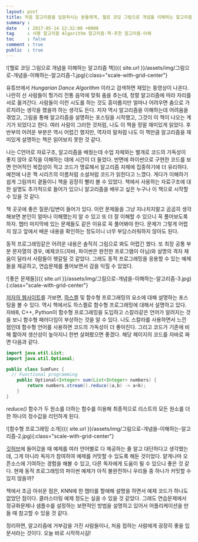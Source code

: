 ```yaml
---
layout: post
title: 처음 알고리즘을 입문하시는 분들에게, 헬로 코딩 그림으로 개념을 이해하는 알고리즘 리뷰
summary : 
date    : 2017-05-14 12:32:00 +0900
tag     : 서평 알고리즘 Algorithm 알고리즘-책-추천 알고리즘-이해
toc     : false
comment : true
public  : true
---
```


![헬로 코딩 그림으로 개념을 이해하는 알고리즘 책]({{ site.url }}/assets/img/그림으로-개념을-이해하는-알고리즘-1.jpg){:class="scale-with-grid-center"}  

유튜브에서 *Hungarian Dance Algorithm* 이라고 검색하면 재밌는 동영상이 나온다. 나란히 선 사람들이 헝가리 전통 음악에 맞춰 춤을 추는데, 정렬 알고리즘에 따라 자리를 서로 옮겨간다. 사람들이 이런 시도를 하는 것도 흥미롭지만 얼마나 어려우면 춤으로 가르치려는 생각을 했을까 하는 생각도 든다. 저자 역시 알고리즘을 이해하는데 어려움을 겪었고, 그림을 통해 알고리즘을 설명하는 포스팅을 시작했고, 그것이 이 책이 나오는 계기가 되었다고 한다. 여러 사람이 그러한 것처럼, 나도 이 책을 정말 재미있게 읽었다. 후반부의 어려운 부분은 역시 어렵긴 했지만, 역자의 말처럼 나도 이 책만큼 알고리즘을 재미있게 설명하는 책은 읽어보지 못한 것 같다.  

나는 C언어로 자료구조, 알고리즘을 배웠는데 수업 자체와는 별개로 코드의 가독성이 좋지 않아 로직을 이해하는 데에 시간이 더 들었다. 반면에 파이썬으로 구현한 코드를 보면 언어적인 복잡성이 적고 코드가 명료해서 알고리즘 자체에 집중하기에 더 유리하다. 예전에 나온 책 시리즈의 이름처럼 소설처럼 코드가 읽힌다고 느꼈다. 게다가 이해하기 쉽게 그림까지 곁들이니 책을 굉장히 빨리 볼 수 있었다. 책에서 사용하는 자료구조에 대한 설명도 추가적으로 들어가 있으니 알고리즘을 배우고 싶은 누구나 이 책으로 시작할 수 있을 것 같다.  

책 곳곳에 좋은 질문/답변이 들어가 있다. 이런 문제들을 그냥 지나치지말고 곰곰히 생각해보면 본인이 얼마나 이해했는지 알 수 있고 또 더 잘 이해할 수 있으니 꼭 풀어보도록 하자. 챕터 마지막에 있는 문제들도 같은 이유로 꼭 풀어봐야 한다. 문제가 그렇게 어렵지 않고 앞에서 배운 내용을 확인하는 정도이니 너무 부담스러워하지 않아도 된다.

동적 프로그래밍같은 어려운 내용은 솔직히 그림으로 봐도 어렵긴 했다. 또 최장 공통 부분 문자열의 경우, 예제코드(자바, 파이썬은 완전한 프로그램이 아님)와 설명의 격자 채움이 달라서 사람들이 헷갈릴 것 같았다. 그래도 동적 프로그래밍을 응용할 수 있는 예제들을 제공하고, 연습문제를 풀어보면서 감을 익힐 수 있었다.  

![좋은 문제들]({{ site.url }}/assets/img/그림으로-개념을-이해하는-알고리즘-3.jpg){:class="scale-with-grid-center"}  

[저자의 웹사이트](www.adit.io)를 가보면, [하스켈](https://namu.wiki/w/Haskell) 및 함수형 프로그래밍의 요소에 대해 설명하는 포스팅을 볼 수 있다. 역시 책에서도 하스켈로 함수형 프로그래밍에 대해서 설명하고 있다. 자바8, C++, Python이 함수형 프로그래밍을 도입하고 스칼라같은 언어가 알려지는 것을 보니 함수형 패러다임이 부상하는 것을 알 수 있다. 나도 스칼라를 사용하면서 느낀 점인데 함수형 언어를 사용하면 코드의 가독성이 더 좋아진다. 그리고 코드가 기존에 비해 짧아져 생산성이 높아지니 한번 살펴봤으면 좋겠다. 해당 페이지의 코드를 자바로 짜면 다음과 같다.  

```java
import java.util.List;
import java.util.Optional;

public class SumFunc {
  // Functional programming
	public Optional<Integer> sum(List<Integer> numbers) {
		return numbers.stream().reduce((a,b) -> a+b);
	}
}
```

*reduce()* 함수가 두 원소를 더하는 함수를 이용해 최종적으로 리스트의 모든 원소를 더한 하나의 정수값을 리턴하게 된다.

![함수형 프로그래밍 소개]({{ site.url }}/assets/img/그림으로-개념을-이해하는-알고리즘-2.jpg){:class="scale-with-grid-center"}  

[깃허브](https://github.com/egonschiele/grokking_algorithms)에 들어갔을 때 예제를 여러 언어별로 다 제공하는 줄 알고 대단하다고 생각했는데, 그게 아니라 독자가 참여하여 예제를 커밋할 수 있도록 해둔 것이었다. 얕게나마 오픈소스에 기여하는 경험을 해볼 수 있고, 다른 독자에게 도움이 될 수 있으니 좋은 것 같다. 현재 동적 프로그래밍의 파이썬 예제가 아직 불완전하니 우리들 중 하나가 커밋할 수 있지 않을까?  

책에서 조금 아쉬운 점은, KNN에 한 챕터를 할애해 설명을 하면서 예제 코드가 하나도 없었던 점이다. 클러스터링 예제 정도는 실을 수 있을 것 같았다. 그래도 연습문제에서 정규화문제나 샘플수를 설정하는 보편적인 방법을 설명하고 있어서 어플리케이션을 만들 때 참고할 수 있을 것 같다.  

정리하면, 알고리즘에 거부감을 가진 사람들이나, 처음 접하는 사람에게 굉장히 좋을 입문서라는 것이다. 오늘 바로 시작하시길!

